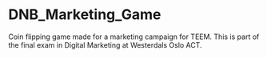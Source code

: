 # DNB_Marketing_Game
Coin flipping game made for a marketing campaign for TEEM. This is part of the final exam in Digital Marketing at Westerdals Oslo ACT. 
